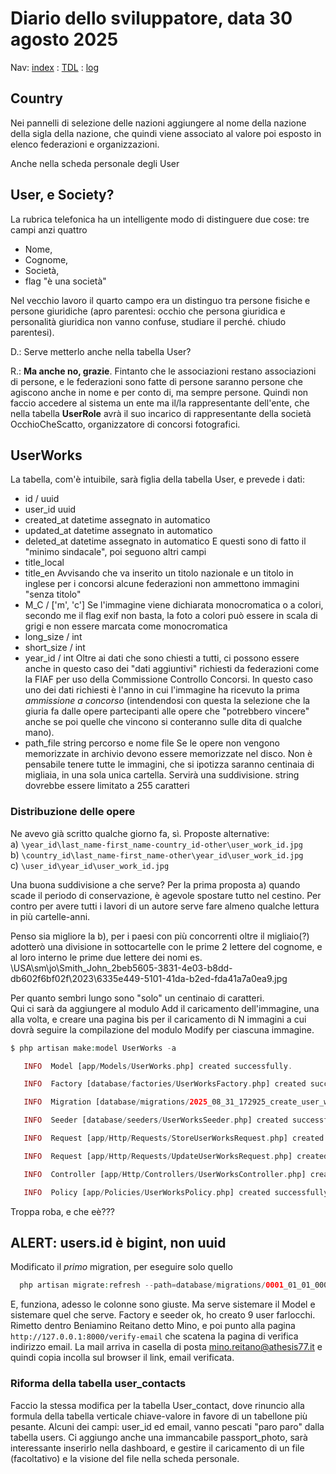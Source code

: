 # Diario dello sviluppatore, data 30 agosto 2025

Nav: [index](../index.md) : [TDL](../TDL.md) : [log](../../storage/logs/laravel.log)

## Country

Nei pannelli di selezione delle nazioni aggiungere al nome della
nazione della sigla della nazione, che quindi viene associato al valore
poi esposto in elenco federazioni e organizzazioni.

Anche nella scheda personale degli User

## User, e Society?

La rubrica telefonica ha un intelligente
modo di distinguere due cose:
tre campi anzi quattro

- Nome,
- Cognome,
- Società,
- flag "è una società"

Nel vecchio lavoro il quarto campo era un distinguo
tra persone fisiche e persone giuridiche
(apro parentesi: occhio che persona giuridica e
personalità giuridica non vanno confuse, studiare
il perché. chiudo parentesi).

D.: Serve metterlo anche nella tabella User?

R.: **Ma anche no, grazie**. Fintanto che le associazioni
restano associazioni di persone, e le federazioni
sono fatte di persone saranno persone che agiscono
anche in nome e per conto di, ma sempre persone.
Quindi non faccio accedere al sistema un ente ma
il/la rappresentante dell'ente, che nella tabella
**UserRole** avrà il suo incarico di rappresentante
della società OcchioCheScatto, organizzatore di
concorsi fotografici.

## UserWorks

La tabella, com'è intuibile, sarà figlia della tabella User,
e prevede i dati:

- id / uuid
- user_id uuid
- created_at datetime assegnato in automatico
- updated_at datetime assegnato in automatico
- deleted_at datetime assegnato in automatico
  E questi sono di fatto il "minimo sindacale",
  poi seguono altri campi
- title_local
- title_en
  Avvisando che va inserito un titolo nazionale
  e un titolo in inglese per i concorsi
  alcune federazioni non ammettono
  immagini "senza titolo"
- M_C / ['m', 'c']
  Se l'immagine viene dichiarata monocromatica o a colori,
  secondo me il flag exif non basta, la foto a colori
  può essere in scala di grigi e non essere marcata
  come monocromatica
- long_size / int
- short_size / int
- year_id / int
  Oltre ai dati che sono chiesti a tutti, ci possono essere
  anche in questo caso dei "dati aggiuntivi" richiesti
  da federazioni come la FIAF per uso della Commissione
  Controllo Concorsi. In questo caso uno dei dati richiesti
  è l'anno in cui l'immagine ha ricevuto la prima
  *ammissione a concorso* (intendendosi con questa
  la selezione che la giuria fa dalle opere partecipanti
  alle opere che "potrebbero vincere" anche se poi quelle che vincono
  si conteranno sulle dita di qualche mano).
- path_file string percorso e nome file
  Se le opere non vengono memorizzate in archivio
  devono essere memorizzate nel disco. Non è pensabile tenere
  tutte le immagini, che si ipotizza saranno centinaia di migliaia,
  in una sola unica cartella. Servirà una suddivisione.
  string dovrebbe essere limitato a 255 caratteri

### Distribuzione delle opere

Ne avevo già scritto qualche giorno fa, sì.
Proposte alternative:  
a) `\year_id\last_name-first_name-country_id-other\user_work_id.jpg`  
b) `\country_id\last_name-first_name-other\year_id\user_work_id.jpg`  
c) `\user_id\year_id\user_work_id.jpg`

Una buona suddivisione a che serve? Per la prima proposta a)
quando scade il periodo di conservazione, è agevole spostare
tutto nel cestino. Per contro per avere tutti i lavori di un
autore serve fare almeno qualche lettura in più cartelle-anni.

Penso sia migliore la b), per i paesi con più concorrenti
oltre il migliaio(?) adotterò una divisione in sottocartelle con le
prime 2 lettere del cognome, e al loro interno le prime due lettere dei nomi
es.  
\USA\sm\jo\Smith_John_2beb5605-3831-4e03-b8dd-db602f6bf02f\2023\6335e449-5101-41da-b2ed-fda41a7a0ea9.jpg

Per quanto sembri lungo sono "solo" un centinaio di caratteri.  
Qui ci sarà da aggiungere al modulo Add il caricamento dell'immagine,
una alla volta, e creare una pagina bis per il caricamento di N
immagini a cui dovrà seguire la compilazione del modulo Modify
per ciascuna immagine.

```php
$ php artisan make:model UserWorks -a

   INFO  Model [app/Models/UserWorks.php] created successfully.  

   INFO  Factory [database/factories/UserWorksFactory.php] created successfully.  

   INFO  Migration [database/migrations/2025_08_31_172925_create_user_works_table.php] created successfully.  

   INFO  Seeder [database/seeders/UserWorksSeeder.php] created successfully.  

   INFO  Request [app/Http/Requests/StoreUserWorksRequest.php] created successfully.  

   INFO  Request [app/Http/Requests/UpdateUserWorksRequest.php] created successfully.  

   INFO  Controller [app/Http/Controllers/UserWorksController.php] created successfully.  

   INFO  Policy [app/Policies/UserWorksPolicy.php] created successfully.  
```

Troppa roba, e che eè???

## ALERT: users.id è bigint, non uuid

Modificato il *primo* migration, per eseguire solo quello

```php
  php artisan migrate:refresh --path=database/migrations/0001_01_01_000000_create_users_table.php
```

E, funziona, adesso le colonne sono giuste. Ma serve sistemare il Model
e sistemare quel che serve. Factory e seeder ok, ho creato 9 user farlocchi.  
Rimetto dentro Beniamino Reitano detto Mino, e poi punto alla pagina
`http://127.0.0.1:8000/verify-email` che scatena la pagina di verifica indirizzo email. La mail arriva in casella di posta <mino.reitano@athesis77.it>
e quindi copia incolla sul browser il link, email verificata.

### Riforma della tabella user_contacts

Faccio la stessa modifica per la tabella User_contact, dove rinuncio
alla formula della tabella verticale chiave-valore in favore di un tabellone
più pesante. Alcuni dei campi: user_id ed email, vanno pescati "paro paro"
dalla tabella users.
Ci aggiungo anche una immancabile passport_photo, sarà interessante inserirlo nella dashboard, e gestire il caricamento di un file (facoltativo)
e la visione del file nella scheda personale.
